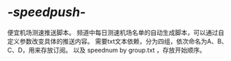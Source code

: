 # *-speedpush-*
便宜机场测速推送脚本。 
频道中每日测速机场名单的自动生成脚本，可以通过自定义参数改变具体的推送内容。
需要txt文本依赖，分为四组，依次命名为A、B、C、D，用来存放订阅。
以及 speednum by group.txt ，存放开始顺序。
